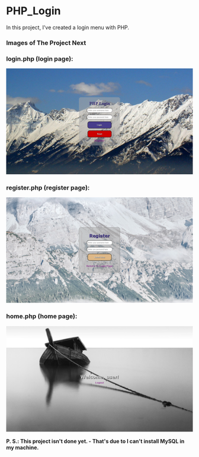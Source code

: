# PHP_Login

In this project, I've created a login menu with PHP.

### Images of The Project Next

### login.php (login page):

<img alt="This is the login page of the project." src="./Login/Images/login.png">

### register.php (register page):

<img alt="This is the register page of the project." src="./Login/Images/register.png">

### home.php (home page):

<img alt="This is the home page of the project." src="./Login/Images/home.png">

<p><strong>P. S.: This project isn't done yet. - That's due to I can't install MySQL in my machine.</strong></p>
